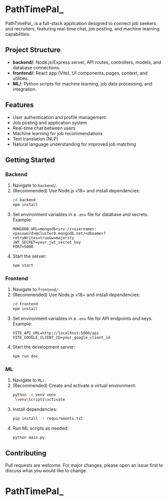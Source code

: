 # PathTimePal_

PathTimePal_ is a full-stack application designed to connect job seekers and recruiters, featuring real-time chat, job posting, and machine learning capabilities.

## Project Structure

- **backend/**: Node.js/Express server, API routes, controllers, models, and database connections.
- **frontend/**: React app (Vite), UI components, pages, context, and utilities.
- **ML/**: Python scripts for machine learning, job data processing, and integration.

## Features
- User authentication and profile management
- Job posting and application system
- Real-time chat between users
- Machine learning for job recommendations
- Text translation (NLP)
- Natural language understanding for improved job matching

## Getting Started

### Backend
1. Navigate to `backend/`.
2. (Recommended) Use Node.js v18+ and install dependencies:
	```sh
	cd backend
	npm install
	```
3. Set environment variables in a `.env` file for database and secrets. Example:
	```env
	MONGODB_URL=mongodb+srv://<username>:<password>@cluster0.mongodb.net/<dbname>?retryWrites=true&w=majority
	JWT_SECRET=your_jwt_secret_key
	PORT=5000
	```
4. Start the server:
	```sh
	npm start
	```

### Frontend
1. Navigate to `frontend/`.
2. (Recommended) Use Node.js v18+ and install dependencies:
	```sh
	cd frontend
	npm install
	```
3. Set environment variables in a `.env` file for API endpoints and keys. Example:
	```env
	VITE_API_URL=http://localhost:5000/api
	VITE_GOOGLE_CLIENT_ID=your_google_client_id
	```
4. Start the development server:
	```sh
	npm run dev
	```

### ML
1. Navigate to `ML/`.
2. (Recommended) Create and activate a virtual environment:
	```sh
	python -m venv venv
	.\venv\Scripts\activate
	```
3. Install dependencies:
	```sh
	pip install -r requirements.txt
	```
4. Run ML scripts as needed:
	```sh
	python main.py
	```

## Contributing
Pull requests are welcome. For major changes, please open an issue first to discuss what you would like to change.

# PathTimePal_